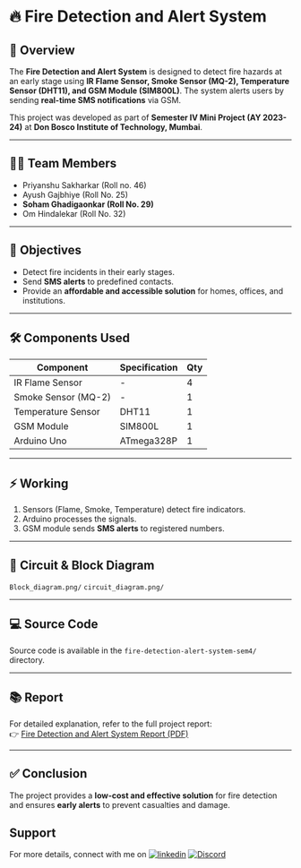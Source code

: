 
# 🔥 Fire Detection and Alert System

## 📌 Overview
The **Fire Detection and Alert System** is designed to detect fire hazards at an early stage using **IR Flame Sensor, Smoke Sensor (MQ-2), Temperature Sensor (DHT11), and GSM Module (SIM800L)**. The system alerts users by sending **real-time SMS notifications** via GSM.

This project was developed as part of **Semester IV Mini Project (AY 2023-24)** at **Don Bosco Institute of Technology, Mumbai**.

---

## 👨‍💻 Team Members
- Priyanshu Sakharkar (Roll no. 46) 
- Ayush Gajbhiye (Roll No. 25)  
- **Soham Ghadigaonkar (Roll No. 29)**  
- Om Hindalekar (Roll No. 32)

---

## 🎯 Objectives
- Detect fire incidents in their early stages.  
- Send **SMS alerts** to predefined contacts.  
- Provide an **affordable and accessible solution** for homes, offices, and institutions.  

---

## 🛠️ Components Used
| Component          | Specification | Qty |
|-------------------|---------------|-----|
| IR Flame Sensor   | -             | 4   |
| Smoke Sensor (MQ-2)| -            | 1   |
| Temperature Sensor | DHT11        | 1   |
| GSM Module        | SIM800L       | 1   |
| Arduino Uno       | ATmega328P    | 1   |

---

## ⚡ Working
1. Sensors (Flame, Smoke, Temperature) detect fire indicators.  
2. Arduino processes the signals.  
3. GSM module sends **SMS alerts** to registered numbers.  

---

## 📐 Circuit & Block Diagram
 `Block_diagram.png/` 
 `circuit_diagram.png/` 

---

## 💻 Source Code
Source code is available in the `fire-detection-alert-system-sem4/` directory.  


---

## 📚 Report
For detailed explanation, refer to the full project report:  
👉 [Fire Detection and Alert System Report (PDF)](./SEM_4.pdf)

---

## ✅ Conclusion
The project provides a **low-cost and effective solution** for fire detection and ensures **early alerts** to prevent casualties and damage.

## Support
For more details, connect with me on [![linkedin](https://img.shields.io/badge/linkedin-0A66C2?style=for-the-badge&logo=linkedin&logoColor=white)](https://www.linkedin.com/in/soham-ghadigaonkar-2b8827239/)
[![Discord](https://img.shields.io/badge/discord-join%20chat-7289da?logo=discord&style=for-the-badge)](https://discord.gg/soham.2974)

